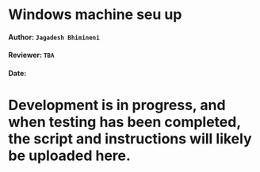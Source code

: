 # Windows machine seu up
#### Author: `Jagadesh Bhimineni`
#### Reviewer: `TBA`
#### Date:

# Development is in progress, and when testing has been completed, the script and instructions will likely be uploaded here.